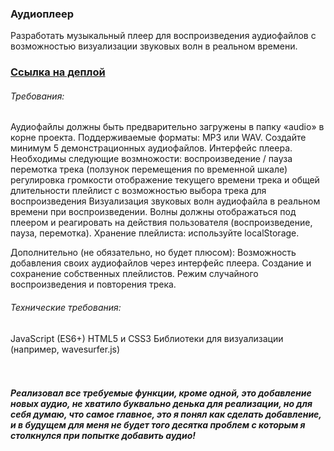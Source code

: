 <h3>Аудиоплеер</h3>

Разработать музыкальный плеер для воспроизведения аудиофайлов с возможностью визуализации звуковых волн в реальном времени.

<h3><a href="https://audio-player-wavesurfer.vercel.app/">Ссылка на деплой</a></h3>

<h6>Требования:</h6>
Аудиофайлы должны быть предварительно загружены в папку «audio» в корне проекта.
Поддерживаемые форматы: MP3 или WAV. Создайте минимум 5 демонстрационных аудиофайлов.
Интерфейс плеера. Необходимы следующие возмножости:
воспроизведение / пауза
перемотка трека (ползунок перемещения по временной шкале)
регулировка громкости
отображение текущего времени трека и общей длительности
плейлист с возможностью выбора трека для воспроизведения
Визуализация звуковых волн аудиофайла в реальном времени при воспроизведении. Волны должны отображаться под плеером и реагировать на действия пользователя (воспроизведение, пауза, перемотка).
Хранение плейлиста: используйте localStorage.

Дополнительно (не обязательно, но будет плюсом):
Возможность добавления своих аудиофайлов через интерфейс плеера.
Создание и сохранение собственных плейлистов.
Режим случайного воспроизведения и повторения трека.

<h6>Технические требования:</h6>
JavaScript (ES6+)
HTML5 и CSS3
Библиотеки для визуализации (например, wavesurfer.js)

<br/>
<br/>
<br/>
<h5>Реализовал все требуемые функции, кроме одной, это добавление новых аудио, не хватило буквально денька для реализации, но для себя думаю, что самое главное, это я понял как сделать добавление, и в будущем для меня не будет того десятка проблем с которым я столкнулся при попытке добавить аудио!</h5>
